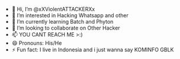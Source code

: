 - 👋 Hi, I’m @xXViolentATTACKERXx
- 👀 I’m interested in Hacking Whatsapp and other
- 🌱 I’m currently learning Batch and Phyton
- 💞️ I’m looking to collaborate on Other Hacker
- 📫 YOU CANT REACH ME >:)
- 😄 Pronouns: His/He
- ⚡ Fun fact: I live in Indonesia and i just wanna say KOMINFO GBLK

<!---
xXViolentATTACKERXx/xXViolentATTACKERXx is a ✨ special ✨ repository because its `README.md` (this file) appears on your GitHub profile.
You can click the Preview link to take a look at your changes.
--->
